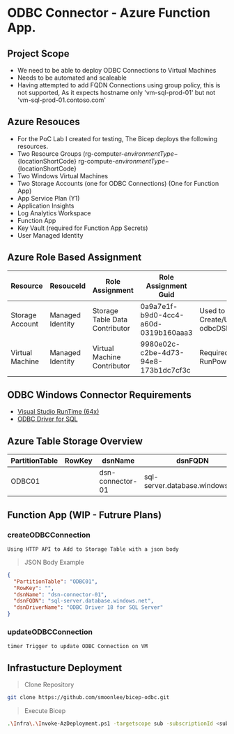 # ODBC Connector - Azure Function App.

## Project Scope
 - We need to be able to deploy ODBC Connections to Virtual Machines
 - Needs to be automated and scaleable
 - Having attempted to add FQDN Connections using group policy, this is not supported, As it expects hostname only 'vm-sql-prod-01' but not 'vm-sql-prod-01.contoso.com'

## Azure Resouces
 - For the PoC Lab I created for testing, The Bicep deploys the following resources.
 - Two Resource Groups (rg-computer-${environmentType}-${locationShortCode} rg-compute-${environmentType}-${locationShortCode}
 - Two Windows Virtual Machines
 - Two Storage Accounts (one for ODBC Connections) (One for Function App)
 - App Service Plan (Y1)
 - Application Insights
 - Log Analytics Workspace
 - Function App
 - Key Vault (required for Function App Secrets)
 - User Managed Identity 

## Azure Role Based Assignment
| Resource        | ResouceId        | Role Assignment                 | Role Assignment Guid                 | Scope                              |
|-----------------|------------------|---------------------------------|--------------------------------------|------------------------------------|
| Storage Account | Managed Identity | Storage Table Data Contributor  | 0a9a7e1f-b9d0-4cc4-a60d-0319b160aaa3 | Used to Create/Update/Read odbcDSN |
| Virtual Machine | Managed Identity | Virtual Machine Contributor     | 9980e02c-c2be-4d73-94e8-173b1dc7cf3c | Required for RunPowerShellCommand  |

## ODBC Windows Connector Requirements

- [Visual Studio RunTime (64x)](https://learn.microsoft.com/en-us/cpp/windows/latest-supported-vc-redist?view=msvc-170#latest-microsoft-visual-c-redistributable-version)
- [ODBC Driver for SQL](https://learn.microsoft.com/en-us/sql/connect/odbc/download-odbc-driver-for-sql-server)

## Azure Table Storage Overview

| PartitionTable | RowKey | dsnName          | dsnFQDN                           | dsnDriverName                       |
|----------------|--------|------------------|-----------------------------------|-------------------------------------|
| ODBC01         |        | dsn-connector-01 | sql-server.database.windows.net  | ODBC Driver 18 for SQL Server        |

## Function App (WIP - Futrure Plans)
### createODBCConnection
```
Using HTTP API to Add to Storage Table with a json body
```

> JSON Body Example
``` json
{
  "PartitionTable": "ODBC01",
  "RowKey": "",
  "dsnName": "dsn-connector-01",
  "dsnFQDN": "sql-server.database.windows.net",
  "dsnDriverName": "ODBC Driver 18 for SQL Server"
}
```

### updateODBCConnection
```
timer Trigger to update ODBC Connection on VM
```

## Infrastucture Deployment

> Clone Repository
``` bash
git clone https://github.com/smoonlee/bicep-odbc.git
```

> Execute Bicep
``` bash
.\Infra\.\Invoke-AzDeployment.ps1 -targetscope sub -subscriptionId <subscriptionId> -location <location> -environmentType <dev | acc | prod> -deploy
```


